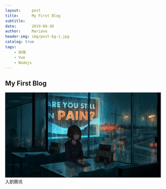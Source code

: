 ```yaml
---
layout:     post
title:      My First Blog
subtitle:   
date:       2019-09-30
author:     Mariana
header-img: img/post-bg-1.jpg
catalog: true
tags:
    - 前端
    - Vue
    - Nodejs
---
```


## My First Blog
![测试图片](/img/2019-09-30/test.jpg)
入职腾讯